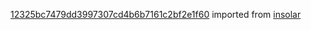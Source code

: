 [12325bc7479dd3997307cd4b6b7161c2bf2e1f60](https://github.com/insolar/insolar/commit/12325bc7479dd3997307cd4b6b7161c2bf2e1f60) imported from [insolar](https://github.com/insolar/insolar)
